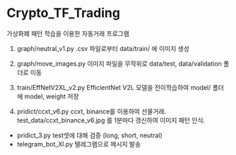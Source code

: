 # Crypto_TF_Trading
가상화폐 패턴 학습을 이용한 자동거래 프로그램

1) graph/neutral_v1.py
  .csv 파일로부터 data/train/ 에 이미지 생성

2) graph/move_images.py
  이미지 파일을 무작위로 data/test, data/validation 폴더로 이동
  
3) train/EffNetV2XL_v2.py
  EfficientNet V2L 모델을 전이학습하여 model/ 폴더에 model, weight 저장
  
4) pridict/ccxt_v6.py
  ccxt, binance를 이용하여 선물거래. test_data/ccxt_binance_v6.jpg 를 1분마다 갱신하여 이미지 패턴 인식.
  
  - pridict_3.py
    test셋에 대해 검증 (long, short, neutral)
  - telegram_bot_Xl.py
    텔레그램으로 메시지 발송
